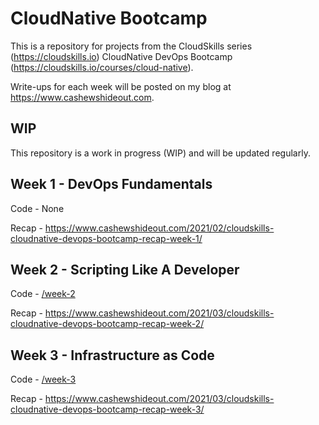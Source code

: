 
# CloudNative Bootcamp

This is a repository for projects from the CloudSkills series (<https://cloudskills.io>) CloudNative DevOps Bootcamp (<https://cloudskills.io/courses/cloud-native>).

Write-ups for each week will be posted on my blog at <https://www.cashewshideout.com>.

## WIP

This repository is a work in progress (WIP) and will be updated regularly.

## Week 1 - DevOps Fundamentals

Code - None

Recap - <https://www.cashewshideout.com/2021/02/cloudskills-cloudnative-devops-bootcamp-recap-week-1/>

## Week 2 - Scripting Like A Developer

Code - [/week-2](https://github.com/cashewshideout/cloudskillsbootcamp-cloudnative/tree/main/week-2)

Recap - <https://www.cashewshideout.com/2021/03/cloudskills-cloudnative-devops-bootcamp-recap-week-2/>

## Week 3 - Infrastructure as Code

Code - [/week-3](https://github.com/cashewshideout/cloudskillsbootcamp-cloudnative/tree/main/week-3)

Recap - <https://www.cashewshideout.com/2021/03/cloudskills-cloudnative-devops-bootcamp-recap-week-3/>
